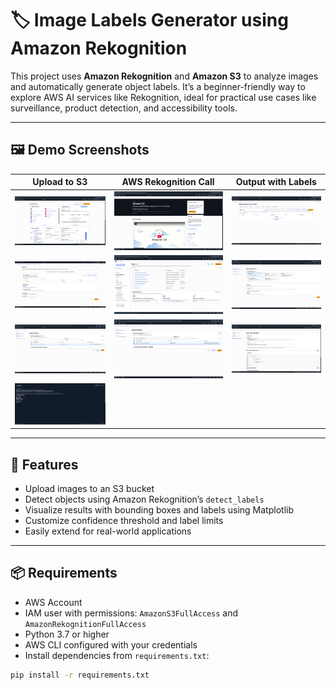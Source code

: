 # 🏷️ Image Labels Generator using Amazon Rekognition

This project uses **Amazon Rekognition** and **Amazon S3** to analyze images and automatically generate object labels. It’s a beginner-friendly way to explore AWS AI services like Rekognition, ideal for practical use cases like surveillance, product detection, and accessibility tools.

---

## 🖼️ Demo Screenshots

| Upload to S3 | AWS Rekognition Call | Output with Labels |
|--------------|----------------------|---------------------|
| ![1](screenshots/1.png) | ![2](screenshots/2.png) | ![3](screenshots/3.png) |
| ![4](screenshots/4.png) | ![5](screenshots/5.png) | ![6](screenshots/6.png) |
| ![7](screenshots/7.png) | ![8](screenshots/8.png) | ![9](screenshots/9.png) |
| ![10](screenshots/10.png) |  |  |

---

## 🚀 Features

- Upload images to an S3 bucket
- Detect objects using Amazon Rekognition’s `detect_labels`
- Visualize results with bounding boxes and labels using Matplotlib
- Customize confidence threshold and label limits
- Easily extend for real-world applications

---

## 📦 Requirements

- AWS Account
- IAM user with permissions: `AmazonS3FullAccess` and `AmazonRekognitionFullAccess`
- Python 3.7 or higher
- AWS CLI configured with your credentials
- Install dependencies from `requirements.txt`:

```bash
pip install -r requirements.txt
